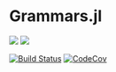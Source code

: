 # Grammars.jl

[![](https://img.shields.io/badge/docs-stable-blue.svg)](https://dellison.github.io/Grammars.jl/stable) [![](https://img.shields.io/badge/docs-dev-blue.svg)](https://dellison.github.io/Grammars.jl/dev)

[![Build Status](https://travis-ci.org/dellison/Grammars.jl.svg?branch=master)](https://travis-ci.org/dellison/Grammars.jl) [![CodeCov](https://codecov.io/gh/dellison/Grammars.jl/branch/master/graph/badge.svg)](https://codecov.io/gh/dellison/Grammars.jl)
